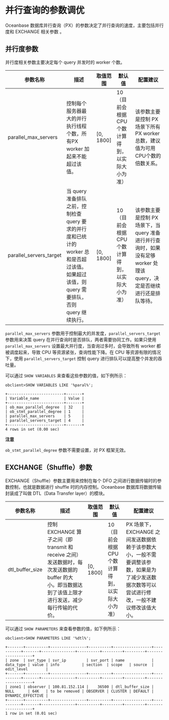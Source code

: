 并行查询的参数调优 
==============================

Oceanbase 数据库并行查询（PX）的参数决定了并行查询的速度，主要包括并行度和 EXCHANGE 相关参数 。

并行度参数 
--------------------------

并行度相关参数主要决定每个 query 并发时的 worker 个数。


|        **参数名称**         |                                          **描述**                                          |  **取值范围**   |           **默认值**            |                                 **配置建议**                                  |
|-------------------------|------------------------------------------------------------------------------------------|-------------|------------------------------|---------------------------------------------------------------------------|
| parallel_max_servers    | 控制每个服务器最大的并行执行线程个数，所有PX worker 加起来不能超过该值。                                                | \[0, 1800\] | 10（目前会根据 CPU 个数计算得到，以实际大小为准） | 该参数主要是控制 PX 场景下所有 PX worker 总数，建议值为可用 CPU个数的倍数关系。                         |
| parallel_servers_target | 当 query 准备排队之前，控制检查 query 要求的并行度和已统计的 worker 总和是否超过该值。如果超过该值，则 query 需要排队，否则 query 继续执行。 | \[0, 1800\] | 10（目前会根据 CPU 个数计算得到，以实际大小为准） | 该参数主要是控制 PX 场景下，当 query 准备进行并行查询时，如果没有足够 worker 处理该 query，决定是否继续进行还是排队等待。 |



`parallel_max_servers` 参数用于控制最大的并发度，`parallel_servers_target` 参数用来决策 query 在并行查询时是否排队，两者需要协同工作。如果只使用 `parallel_max_servers` 设置最大并行度，当查询过多时，会导致所有 worker 都被调度起来，导致 CPU 等资源紧张，查询性能下降。在 CPU 等资源有限的情况下，使用 `parallel_servers_target` 控制 query 进行排队可以提高整个并发的吞吐量。

可以通过 `SHOW VARIABLES` 来查看这些参数的值，如下例所示：

    obclient>SHOW VARIABLES LIKE '%paral%';
    
    +-------------------------+-------+
    | Variable_name           | Value |
    +-------------------------+-------+
    | ob_max_parallel_degree  | 32    |
    | ob_stmt_parallel_degree | 1     |
    | parallel_max_servers    | 5     |
    | parallel_servers_target | 4     |
    +-------------------------+-------+
    4 rows in set (0.00 sec)


**注意**



`ob_stmt_parallel_degree` 参数不需要设置，对 PX 框架无效。

EXCHANGE（Shuffle）参数 
----------------------------------------

EXCHANGE（Shuffle）参数主要用来控制在每个 DFO 之间进行数据传输时的参数控制，也就是数据进行 shuffle 时的内存控制。Oceanbase 数据库将数据传输封装成了叫做 DTL（Data Transfer layer）的模块。


|    **参数名称**     |                                            **描述**                                            |  **取值范围**   |           **默认值**            |                                   **配置建议**                                    |
|-----------------|----------------------------------------------------------------------------------------------|-------------|------------------------------|-------------------------------------------------------------------------------|
| dtl_buffer_size | 控制 EXCHANGE 算子之间（即transmit 和 receive 之间）发送数据时，每次发送数据的 buffer 的大小。即当数据达到了该值上限才进行发送，减少每行传输的代价。 | \[0, 1800\] | 10（目前会根据 CPU 个数计算得到，以实际大小为准） | PX 场景下，EXCHANGE 之间发送数据依赖于该参数大小，一般不需要调整该参数，如果是为了减少发送数据次数等可以尝试进行修改，一般不建议修改该值大小。 |



可以通过 `SHOW PARAMETERS` 来查看参数的值，如下例所示：

    obclient>SHOW PARAMETERS LIKE '%dtl%';
    
    +-------+----------+----------------+----------+-----------------+-----------+-------+---------------+----------+---------+---------+-------------------+
    | zone  | svr_type | svr_ip         | svr_port | name            | data_type | value | info          | section  | scope   | source  | edit_level        |
    +-------+----------+----------------+----------+-----------------+-----------+-------+---------------+----------+---------+---------+-------------------+
    | zone1 | observer | 100.81.152.114 |    36500 | dtl_buffer_size | NULL      | 64K   | to be removed | OBSERVER | CLUSTER | DEFAULT | DYNAMIC_EFFECTIVE |
    +-------+----------+----------------+----------+-----------------+-----------+-------+---------------+----------+---------+---------+-------------------+
    1 row in set (0.01 sec)


